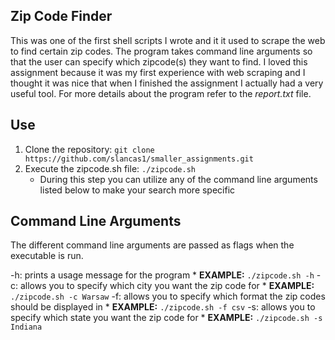 ## Zip Code Finder

This was one of the first shell scripts I wrote and it it used to scrape the web to find certain zip codes. The program takes command line arguments so that the user can specify which zipcode(s) they want to find. I loved this assignment because it was my first experience with web scraping and I thought it was nice that when I finished the assignment I actually had a very useful tool. For more details about the program refer to the *report.txt* file. 

## Use

1. Clone the repository: `git clone https://github.com/slancas1/smaller_assignments.git`
2. Execute the zipcode.sh file: `./zipcode.sh`
	* During this step you can utilize any of the command line arguments listed below to make your search more specific

## Command Line Arguments

The different command line arguments are passed as flags when the executable is run.

  -h: prints a usage message for the program
	* **EXAMPLE:** `./zipcode.sh -h`
  -c: allows you to specify which city you want the zip code for
	* **EXAMPLE:** `./zipcode.sh -c Warsaw`
  -f: allows you to specify which format the zip codes should be displayed in
	* **EXAMPLE:** `./zipcode.sh -f csv`
  -s: allows you to specify which state you want the zip code for
	* **EXAMPLE:** `./zipcode.sh -s Indiana`


